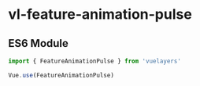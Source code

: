 # vl-feature-animation-pulse

## ES6 Module

```javascript
import { FeatureAnimationPulse } from 'vuelayers'

Vue.use(FeatureAnimationPulse)
```
